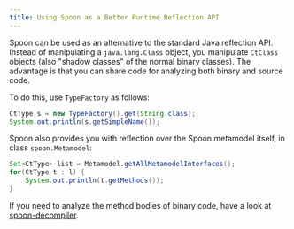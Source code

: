 ```yaml
---
title: Using Spoon as a Better Runtime Reflection API
---
```


Spoon can be used as an alternative to the standard Java reflection API.
Instead of manipulating a `java.lang.Class` object, you manipulate `CtClass` objects (also "shadow classes" of the normal binary classes).
The advantage is that you can share code for analyzing both binary and source code.

To do this, use `TypeFactory` as follows:

```java
CtType s = new TypeFactory().get(String.class);
System.out.println(s.getSimpleName());
```

Spoon also provides you with reflection over the Spoon metamodel itself, in class `spoon.Metamodel`:

```java
Set<CtType> list = Metamodel.getAllMetamodelInterfaces();
for(CtType t : l) {
    System.out.println(t.getMethods());
}
```

If you need to analyze the method bodies of binary code, have a look at [spoon-decompiler](https://github.com/INRIA/spoon/tree/master/spoon-decompiler).
